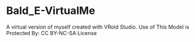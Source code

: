 # Bald_E-VirtualMe
A virtual version of myself created with VRoid Studio. Use of This Model is Protected By: CC BY-NC-SA License
